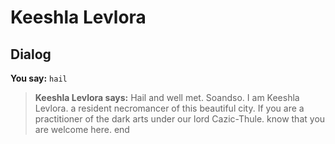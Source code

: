 # Keeshla Levlora


## Dialog

**You say:** `hail`



>**Keeshla Levlora says:** Hail and well met. Soandso.  I am Keeshla Levlora. a resident necromancer of this beautiful city.  If you are a practitioner of the dark arts under our lord Cazic-Thule. know that you are welcome here.
end





